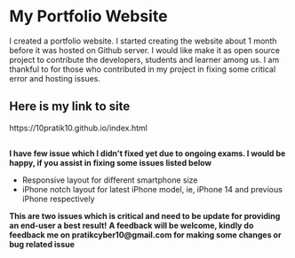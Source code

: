 <h1>My Portfolio Website</h2>
I created a portfolio website. I started creating the website about 1 month before it was hosted on Github server. I would like make it as open source project to contribute the developers, students and learner among us. I am thankful to for those who contributed in my project in fixing some critical error and hosting issues.
<h2>Here is my link to site</h2>
https://10pratik10.github.io/index.html
<h2></h2>
<b>I have few issue which I didn't fixed yet due to ongoing exams. I would be happy, if you assist in fixing some issues listed below</b>
<p></p>
<ul>
<li>Responsive layout for different smartphone size</li>
<li>iPhone notch layout for latest iPhone model, ie, iPhone 14 and previous iPhone respectively</li>
</ul>
<p></p>
<b>This are two issues which is critical and need to be update for providing an end-user a best result!</b>
<b>A feedback will be welcome, kindly do feedback me on pratikcyber10@gmail.com for making some changes or bug related issue</b>


